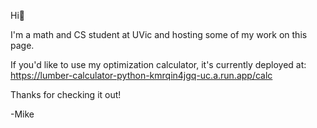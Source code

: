 Hi👋

I'm a math and CS student at UVic and hosting some of my work on this page. 

If you'd like to use my optimization calculator, it's currently deployed at: https://lumber-calculator-python-kmrqin4jgq-uc.a.run.app/calc

Thanks for checking it out!

-Mike


<!---
mjshehan/mjshehan is a ✨ special ✨ repository because its `README.md` (this file) appears on your GitHub profile.
You can click the Preview link to take a look at your changes.
--->
